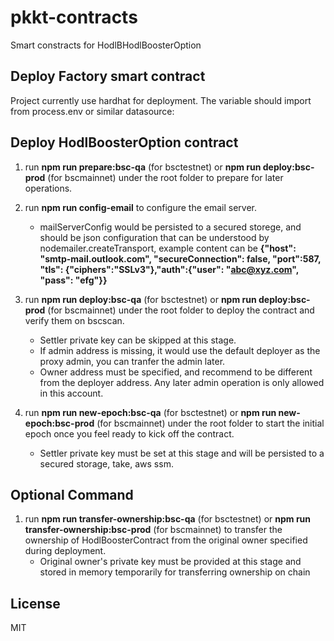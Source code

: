 # pkkt-contracts

Smart constracts for HodlBHodlBoosterOption

## Deploy Factory smart contract

Project currently use hardhat for deployment. The variable should import from process.env or similar datasource:
 
## Deploy HodlBoosterOption contract
1. run **npm run prepare:bsc-qa** (for bsctestnet) or **npm run deploy:bsc-prod** (for bscmainnet) under the root folder to prepare for later operations.

2. run **npm run config-email** to configure the email server.
    - mailServerConfig would be persisted to a secured storege, and should be json configuration that can be understood by nodemailer.createTransport, example content can be **{"host": "smtp-mail.outlook.com", "secureConnection": false, "port":587, "tls": {"ciphers":"SSLv3"},"auth":{"user": "abc@xyz.com", "pass": "efg"}}**

3. run **npm run deploy:bsc-qa** (for bsctestnet) or **npm run deploy:bsc-prod** (for bscmainnet) under the root folder to deploy the contract and verify them on bscscan. 
    - Settler private key can be skipped at this stage. 
    - If admin address is missing, it would use the default deployer as the proxy admin, you can tranfer the admin later. 
    - Owner address must be specified, and recommend to be different from the deployer address. Any later admin operation is only allowed in this account.


4. run **npm run new-epoch:bsc-qa** (for bsctestnet) or **npm run new-epoch:bsc-prod** (for bscmainnet) under the root folder to start the initial epoch once you feel ready to kick off the contract.
    - Settler private key must be set at this stage and will be persisted to a secured storage, take, aws ssm.

## Optional Command
1. run **npm run transfer-ownership:bsc-qa** (for bsctestnet) or **npm run transfer-ownership:bsc-prod** (for bscmainnet) to transfer the ownership of HodlBoosterContract from the original owner specified during deployment.
    - Original owner's private key must be provided at this stage and stored in memory temporarily for transferring ownership on chain

 
## License

MIT
